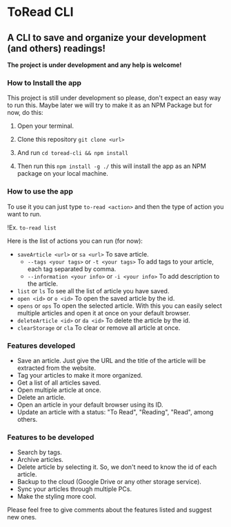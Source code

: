 # ToRead CLI

## A CLI to save and organize your development (and others) readings!

**The project is under development and any help is welcome!**

### How to Install the app

This project is still under development so please, don't expect an easy way to run this. Maybe later we will try to make it as an NPM Package but for now, do this:

1. Open your terminal.

2. Clone this repository
   `git clone <url>`

3. And run `cd toread-cli && npm install`

4. Then run this `npm install -g ./` this will install the app as an NPM package on your local machine.

### How to use the app

To use it you can just type `to-read <action>` and then the type of action you want to run.

!Ex. `to-read list`

Here is the list of actions you can run (for now):

- `saveArticle <url>` or `sa <url>` To save article.
  - `--tags <your tags>` or `-t <your tags>` To add tags to your article, each tag separated by comma.
  - `--information <your info>` or `-i <your info>` To add description to the article.
- `list` or `ls`
  To see all the list of article you have saved.
- `open <id>` or `o <id>`
  To open the saved article by the id.
- `opens` or `ops` To open the selected article. With this you can easily select multiple articles and open it at once on your default browser.
- `deleteArticle <id>` or `da <id>`
  To delete the article by the id.
- `clearStorage` or `cla` To clear or remove all article at once.

### Features developed

- Save an article. Just give the URL and the title of the article will be extracted from the website.
- Tag your articles to make it more organized.
- Get a list of all articles saved.
- Open multiple article at once.
- Delete an article.
- Open an article in your default browser using its ID.
- Update an article with a status: "To Read", "Reading", "Read", among others.

### Features to be developed

- Search by tags.
- Archive articles.
- Delete article by selecting it. So, we don't need to know the id of each article.
- Backup to the cloud (Google Drive or any other storage service).
- Sync your articles through multiple PCs.
- Make the styling more cool.

Please feel free to give comments about the features listed and suggest new ones.
